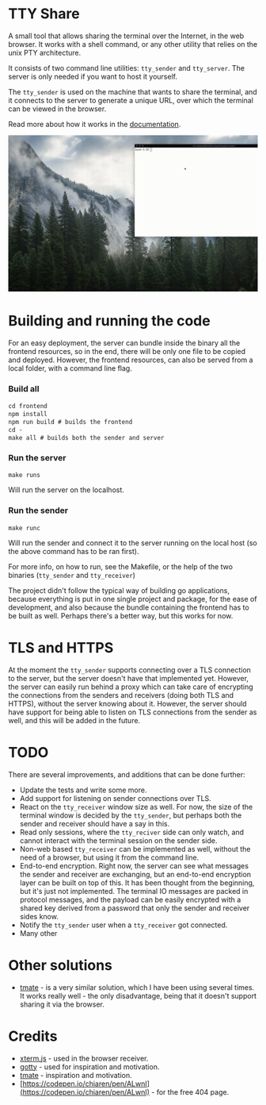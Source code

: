 TTY Share
=========

A small tool that allows sharing the terminal over the Internet, in the web browser. It works with a shell command, or any other utility that relies on the unix PTY architecture.

It consists of two command line utilities: `tty_sender` and `tty_server`. The server is only needed if you want to host it yourself.

The `tty_sender` is used on the machine that wants to share the terminal, and it connects to the server to generate a unique URL, over which the terminal can be viewed in the browser.

Read more about how it works in the [documentation](doc/architecture.md).

![demo](doc/demo.gif)

Building and running the code
=============================

For an easy deployment, the server can bundle inside the binary all the frontend resources, so in the end, there will be only one file to be copied and deployed. However, the frontend resources, can also be served from a local folder, with a command line flag.

### Build all
``` 
cd frontend
npm install
npm run build # builds the frontend
cd -
make all # builds both the sender and server
```

### Run the server
```
make runs
```
Will run the server on the localhost.


### Run the sender
```
make runc
```
Will run the sender and connect it to the server running on the local host (so the above command has
to be ran first).

For more info, on how to run, see the Makefile, or the help of the two binaries (`tty_sender` and `tty_receiver`)

The project didn't follow the typical way of building go applications, because everything is put in one single project and package, for the ease of development, and also because the bundle containing the frontend has to be built as well. Perhaps there's a better way, but this works for now.


TLS and HTTPS
=============

At the moment the `tty_sender` supports connecting over a TLS connection to the server, but the
server doesn't have that implemented yet. However, the server can easily run behind a proxy which
can take care of encrypting the connections from the senders and receivers (doing both TLS and
HTTPS), without the server knowing about it.
However, the server should have support for being able to listen on TLS connections from the sender
as well, and this will be added in the future.

TODO
====

There are several improvements, and additions that can be done further:
* Update the tests and write some more.
* Add support for listening on sender connections over TLS.
* React on the `tty_receiver` window size as well. For now, the size of the terminal window is
  decided by the `tty_sender`, but perhaps both the sender and receiver should have a say in this.
* Read only sessions, where the `tty_reciver` side can only watch, and cannot interact with the
  terminal session on the sender side.
* Non-web based `tty_receiver` can be implemented as well, without the need of a browser, but using
  it from the command line.
* End-to-end encryption. Right now, the server can see what messages the sender and receiver are
  exchanging, but an end-to-end encryption layer can be built on top of this. It has been thought
  from the beginning, but it's just not implemented. The terminal IO messages are packed in protocol
  messages, and the payload can be easily encrypted with a shared key derived from a password that
  only the sender and receiver sides know.
 * Notify the `tty_sender` user when a `tty_receiver` got connected.
 * Many other

Other solutions
==============

* [tmate](https://tmate.io/) - is a very similar solution, which I have been using several times. It
  works really well - the only disadvantage, being that it doesn't support sharing it via the
  browser.

Credits
=======

* [xterm.js](https://xtermjs.org/) - used in the browser receiver.
* [gotty](https://github.com/yudai/gotty) - used for inspiration and motivation.
* [tmate](https://tmate.io/) - inspiration and motivation.
* [https://codepen.io/chiaren/pen/ALwnI](https://codepen.io/chiaren/pen/ALwnI) - for the free 404
  page.

